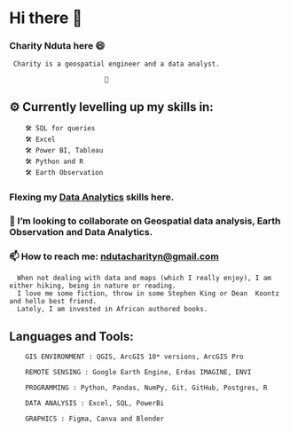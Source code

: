   # Hi there 👋
   ### Charity Nduta here :smile:
     Charity is a geospatial engineer and a data analyst.
                            
                            🌱

  ## ⚙ Currently levelling up my skills in:

        🛠 SQL for queries
        🛠 Excel
        🛠 Power BI, Tableau
        🛠 Python and R
        🛠 Earth Observation
   ### Flexing my [Data Analytics](https://github.com/NdutaCharity/Data_Analytics/) skills here.

   ### 🤝 I’m looking to collaborate on __Geospatial data analysis, Earth Observation and Data Analytics__.
 
 
   ### 📫 How to reach me: ndutacharityn@gmail.com
 
      When not dealing with data and maps (which I really enjoy), I am either hiking, being in nature or reading.
      I love me some fiction, throw in some Stephen King or Dean  Koontz and hello best friend.
      Lately, I am invested in African authored books.
 


  ## Languages and Tools:
  
        GIS ENVIRONMENT : QGIS, ArcGIS 10* versions, ArcGIS Pro

        REMOTE SENSING : Google Earth Engine, Erdas IMAGINE, ENVI

        PROGRAMMING : Python, Pandas, NumPy, Git, GitHub, Postgres, R

        DATA ANALYSIS : Excel, SQL, PowerBi

        GRAPHICS : Figma, Canva and Blender
